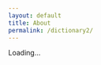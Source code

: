 ```yaml
---
layout: default
title: About
permalink: /dictionary2/
---
```


<link rel="stylesheet" type="text/css" href="/pages/styles.css">

<script src="https://code.jquery.com/jquery-3.2.1.min.js"></script>
<script src="https://cdnjs.cloudflare.com/ajax/libs/mustache.js/3.0.1/mustache.js"></script>

<script src="/pages/model_dic.js" type="text/javascript"></script>

<script>
var to_display = [
    {
        "section": "Metabolic network",
        "multi_bricks": [],
        "sub_sections": [
            {
                "section": "Metabolic reaction",
                "multi_bricks": ["Irreversible metabolic reaction"],
                "sub_sections": []
            }
        ]
    },
    {
        "section": "Signalling network",
        "multi_bricks": [],
        "sub_sections": [
            {
                "section": "Protein phosphorylation",
                "multi_bricks": ["Phosphorylation on an unknown site"],
                "sub_sections": []
            }

        ]
    }

]

var ratio = 1.5;
var data_dir = "/bricks3/";
</script>

<div id="target">Loading...</div>

<script id="template_display" type="x-tmpl-mustache">
[[#sections]]
    [[>section]]
[[/sections]]
</script>

<script id="template_section" type="x-tmpl-mustache">
    [[#section]]
        [[>category]]
    [[/section]]
    <!-- [[#multi_bricks]] -->
    <!--     [[>multi_brick]] -->
    <!-- [[/multi_bricks]] -->
    [[#sub_sections]]
        [[>subsection]]
    [[/sub_sections]]
</script>

<script id="template_subsection" type="x-tmpl-mustache">
    [[#section]]
        [[>subcategory]]
    [[/section]]
    [[#multi_bricks]]
        [[>multi_brick]]
    [[/multi_bricks]]
    [[#sub_sections]]
        [[>subsubsection]]
    [[/sub_sections]]
</script>

<script id="template_subsubsection" type="x-tmpl-mustache">
    [[#section]]
        [[>subsubcategory]]
    [[/section]]
    [[#multi_bricks]]
        [[>multi_brick]]
    [[/multi_bricks]]
    [[#sub_sections]]
        [[>subsubsection]]
    [[/sub_sections]]
</script>

<script id="template_category" type="x-tmpl-mustache">
    <h2>[[name]]</h2>
    [[#go_terms]]
        [[>goterm]]
    [[/go_terms]]</br>
    [[description]]
</script>

<script id="template_subcategory" type="x-tmpl-mustache">
    <h3>[[name]]</h3>
    [[#go_terms]]
        [[>goterm]]
    [[/go_terms]]</br>
    [[description]]
</script>

<script id="template_subsubcategory" type="x-tmpl-mustache">
    <h4>[[name]]</h4>
    [[#go_terms]]
        [[>goterm]]
    [[/go_terms]]</br>
    [[description]]
</script>

<script id="template_goterm" type="x-tmpl-mustache">
    <a href="[[link]]">[[go]]</a>: [[term]]
</script>

<script id="template_multi_brick" type="x-tmpl-mustache">
    <table class="brick">
        <tr>
            [[>pd_im]]
            [[>af_im]]
            [[>er_im]]
        </tr>
        <tr>
            [[>pd_link]]
            [[>af_link]]
            [[>er_link]]
        </tr>
    </table>
    [[note]]
</script>

<script id="template_pd_im" type="x-tmpl-mustache">
    [[#pd]]
        [[#png_file]]
            <td class="pd_image"><img src="[[png_file]]"/></td>
        [[/png_file]]
        [[#text]]
            <td class="pd_image">[[text]]</td>
        [[/text]]
    [[/pd]]
</script>

<script id="template_af_im" type="x-tmpl-mustache">
    [[#af]]
        [[#png_file]]
            <td class="af_image"><img src="[[png_file]]"/></td>
        [[/png_file]]
        [[#text]]
            <td class="af_image">[[text]]</td>
        [[/text]]
    [[/af]]
</script>

<script id="template_er_im" type="x-tmpl-mustache">
    [[#er]]
        [[#png_file]]
            <td class="er_image"><img src="[[png_file]]"/></td>
        [[/png_file]]
        [[#text]]
            <td class="er_image">[[text]]</td>
        [[/text]]
    [[/er]]
</script>

<script id="template_pd_link" type="x-tmpl-mustache">
    [[#pd]]
        [[#sbgn_file]]
            <td><a href="[[sbgn_file]]"><img src="../images/sbgnml_logo.png" width="60"/></a></td>
        [[/sbgn_file]]
        [[#text]]
            <td></td>
        [[/text]]
    [[/pd]]
</script>

<script id="template_af_link" type="x-tmpl-mustache">
    [[#af]]
        [[#sbgn_file]]
            <td><a href="[[sbgn_file]]"><img src="../images/sbgnml_logo.png" width="60"/></a></td>
        [[/sbgn_file]]
        [[#text]]
            <td></td>
        [[/text]]
    [[/af]]
</script>

<script id="template_er_link" type="x-tmpl-mustache">
    [[#af]]
        [[#sbgn_file]]
            <td><a href="[[sbgn_file]]"><img src="../images/sbgnml_logo.png" width="60"/></a></td>
        [[/sbgn_file]]
        [[#text]]
            <td></td>
        [[/text]]
    [[/af]]
</script>
